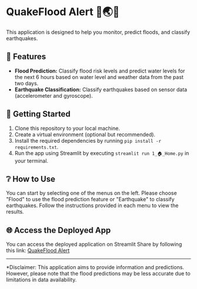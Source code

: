# QuakeFlood Alert 🌊🌏🚨
This application is designed to help you monitor, predict floods, and classify earthquakes.

## 🌟 Features
- **Flood Prediction:** Classify flood risk levels and predict water levels for the next 6 hours based on water level and weather data from the past two days.
- **Earthquake Classification:** Classify earthquakes based on sensor data (accelerometer and gyroscope).

## 🚀 Getting Started
1. Clone this repository to your local machine.
2. Create a virtual environment (optional but recommended).
3. Install the required dependencies by running `pip install -r requirements.txt`.
4. Run the app using Streamlit by executing `streamlit run 1_🏠_Home.py` in your terminal.

## ❔ How to Use
You can start by selecting one of the menus on the left. Please choose "Flood" to use the flood prediction feature or "Earthquake" to classify earthquakes. Follow the instructions provided in each menu to view the results.

## 🌐 Access the Deployed App
You can access the deployed application on Streamlit Share by following this link: [QuakeFlood Alert](https://simulasi2.streamlit.app/)

---
*Disclaimer: This application aims to provide information and predictions. However, please note that the flood predictions may be less accurate due to limitations in data availability.
